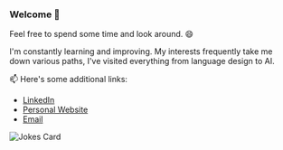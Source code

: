 ### Welcome 👋

Feel free to spend some time and look around. 😄

I'm constantly learning and improving. My interests frequently take me down various paths, I've visited everything from language design to AI. 


📫 Here's some additional links:
 - [LinkedIn](https://www.linkedin.com/in/victor-yuefeng-wang/)
 - [Personal Website](https://vdoubleu.vercel.app)
 - [Email](mailto:victorwang2001@gmail.com)


![Jokes Card](https://readme-jokes.vercel.app/api)
